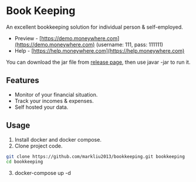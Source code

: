 # Book Keeping

An excellent bookkeeping solution for individual person & self-employed.

- Preview - [https://demo.moneywhere.com](https://demo.moneywhere.com) (username: 111, pass: 111111)
- Help - [https://help.moneywhere.com](https://help.moneywhere.com)

You can download the jar file from [release page](https://github.com/markliu2013/bookkeeping/releases/tag/v1.0.0/), then use javar -jar to run it.

## Features

- Monitor of your financial situation.
- Track your incomes & expenses.
- Self hosted your data.

## Usage

1. Install docker and docker compose.
2. Clone project code.

```bash
git clone https://github.com/markliu2013/bookkeeping.git bookkeeping
cd bookkeeping
```

3. docker-compose up -d
